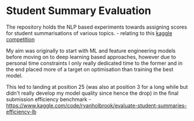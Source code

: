# Student Summary Evaluation

The repository holds the NLP based experiments towards assigning scores for student summarisations of various topics. - relating to this [kaggle competition](https://www.kaggle.com/competitions/commonlit-evaluate-student-summaries/overview) 

My aim was originally to start with ML and feature engineering models before moving on to deep learning based approaches, however due to personal time constraints I only really dedicated time to the former and in the end placed more of a target on optimisation than training the best model.

This led to landing at position 25 (was also at position 3 for a long while but didn't really develop my model quality since hence the drop) in the final submission efficiency benchmark - https://www.kaggle.com/code/ryanholbrook/evaluate-student-summaries-efficiency-lb
